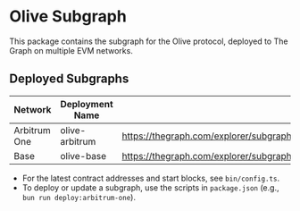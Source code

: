 # Olive Subgraph

This package contains the subgraph for the Olive protocol, deployed to The Graph on multiple EVM networks.

## Deployed Subgraphs

| Network      | Deployment Name | Subgraph Endpoint                                                                    |
| ------------ | --------------- | ------------------------------------------------------------------------------------ |
| Arbitrum One | olive-arbitrum  | https://thegraph.com/explorer/subgraphs/BYm6xU4ktboxM18hFmAG9X7S1CR4QRCGpjueJCydWxtP |
| Base         | olive-base      | https://thegraph.com/explorer/subgraphs/zLmPzDFu6aUXohRg1Jj56Y6Ywz7Y8JaFawTDxeCeDog  |

- For the latest contract addresses and start blocks, see `bin/config.ts`.
- To deploy or update a subgraph, use the scripts in `package.json` (e.g., `bun run deploy:arbitrum-one`).
